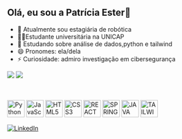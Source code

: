 ## Olá, eu sou a Patrícia Ester👋

- 🔭 Atualmente sou estagiária de robótica
- 👩‍🎓Estudante universitária na UNICAP
- 🌱 Estudando sobre análise de dados,python e tailwind
- 😄 Pronomes: ela/dela
- ⚡ Curiosidade: admiro investigação em cibersegurança

<picture>
  <source
    srcset="https://github-readme-stats.vercel.app/api?username=Patyadl&show_icons=true&theme=blueberry"
    media="(prefers-color-scheme: dark)"
  />
  <source
    srcset="https://github-readme-stats.vercel.app/api?username=Patyadl&show_icons=true&theme=blueberry"
    media="(prefers-color-scheme: light), (prefers-color-scheme: no-preference)"
  />
  <img src="https://github-readme-stats.vercel.app/api?username=Patyadl&show_icons=true&theme=blueberry" />
</picture>
<picture>
  <source
    srcset="https://github-readme-stats.vercel.app/api/top-langs/?username=Patyadl&layout=compact&theme=blueberry"
    media="(prefers-color-scheme: dark)"
  />
  <source
    srcset="https://github-readme-stats.vercel.app/api/top-langs/?username=Patyadl&layout=compact&theme=blueberry"
    media="(prefers-color-scheme: light), (prefers-color-scheme: no-preference)"
  />
  <img src="https://github-readme-stats.vercel.app/api/top-langs/?username=Patyadl&layout=compact&theme=blueberry" />
</picture>
<br/><br/><br/>
<p align="left">
  <img src="https://cdn.jsdelivr.net/gh/devicons/devicon/icons/python/python-original.svg" alt="Python" width="40" height="40"/>
  <img src="https://cdn.jsdelivr.net/gh/devicons/devicon/icons/javascript/javascript-original.svg" alt="JavaScript" width="40" height="40"/>
  <img src="https://cdn.jsdelivr.net/gh/devicons/devicon/icons/html5/html5-original.svg" alt="HTML5" width="40" height="40"/>
  <img src="https://cdn.jsdelivr.net/gh/devicons/devicon/icons/css3/css3-original.svg" alt="CSS3" width="40" height="40"/>
  <img src="https://cdn.jsdelivr.net/gh/devicons/devicon@latest/icons/react/react-original.svg" alt="REACT"  width="40" height="40"/>   
  <img src="https://cdn.jsdelivr.net/gh/devicons/devicon@latest/icons/spring/spring-original.svg" alt="SPRING "  width="40" height="40" />
 <img src="https://cdn.jsdelivr.net/gh/devicons/devicon@latest/icons/java/java-original.svg"  alt="JAVA"  width="40" height="40"  />
  <img src="https://cdn.jsdelivr.net/gh/devicons/devicon@latest/icons/tailwindcss/tailwindcss-original.svg" alt="TAILWIND"  width="40" height="40"  />
                           
</p>

[![LinkedIn](https://img.shields.io/badge/LinkedIn-0077B5?style=for-the-badge&logo=linkedin&logoColor=white)](https://www.linkedin.com/in/patrícia-lucena)


